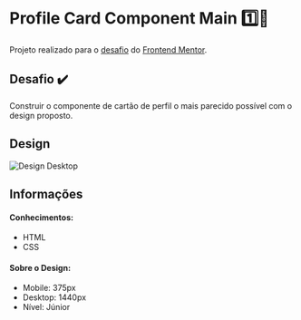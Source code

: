 # Profile Card Component Main :one::blue_heart:

Projeto realizado para o <a href="https://www.frontendmentor.io/challenges/profile-card-component-cfArpWshJ" target="_blank">desafio</a> do <a href="https://www.frontendmentor.io" target="_blank">Frontend Mentor</a>.

## Desafio :heavy_check_mark:
Construir o componente de cartão de perfil o mais parecido possível com o design proposto.

## Design
<img src="https://github.com/marimunari/profile-card-component-main/blob/master/design/desktop-preview.jpg" alt="Design Desktop">

## Informações

#### Conhecimentos:
<ul>
 <li>HTML</li>
 <li>CSS</li>
</ul>

#### Sobre o Design:
<ul>
  <li>Mobile: 375px</li>
  <li>Desktop: 1440px</li>
  <li>Nível: Júnior</li>
</ul>
